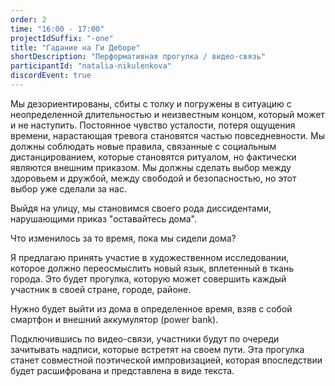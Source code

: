 ```yaml
---
order: 2
time: "16:00 - 17:00"
projectIdSuffix: "-one"
title: "Гадание на Ги Деборе"
shortDescription: "Перформативная прогулка / видео-связь"
participantId: "natalia-nikulenkova"
discordEvent: true
---
```


Мы дезориентированы, сбиты с толку и погружены в ситуацию с неопределенной длительностью и неизвестным концом, который может и не наступить. Постоянное чувство усталости, потеря ощущения времени, нарастающая тревога становятся частью повседневности. Мы должны соблюдать новые правила, связанные с социальным дистанцированием, которые становятся ритуалом, но фактически являются внешним приказом. Мы должны сделать выбор между здоровьем и дружбой, между свободой и безопасностью, но этот выбор уже сделали за нас.

Выйдя на улицу, мы становимся своего рода диссидентами, нарушающими приказ "оставайтесь дома".

Что изменилось за то время, пока мы сидели дома?

Я предлагаю принять участие в художественном исследовании, которое должно переосмыслить новый язык, вплетенный в ткань города. Это будет прогулка, которую может совершить каждый участник в своей стране, городе, районе.

Нужно будет выйти из дома в определенное время, взяв с собой смартфон и внешний аккумулятор (power bank).

Подключившись по видео-связи, участники будут по очереди зачитывать надписи, которые встретят на своем пути. Эта прогулка станет совместной поэтической импровизацией, которая впоследствии будет расшифрована и представлена в виде текста.

